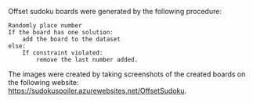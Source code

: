 Offset sudoku boards were generated by the following procedure:

```
Randomly place number
If the board has one solution:
    add the board to the dataset 
else:
    If constraint violated:
        remove the last number added.

```
The images were created by taking screenshots of the created boards on the following website: https://sudokuspoiler.azurewebsites.net/OffsetSudoku.



